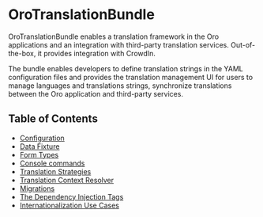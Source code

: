 # OroTranslationBundle

OroTranslationBundle enables a translation framework in the Oro applications and an integration with third-party translation services. Out-of-the-box, it provides integration with CrowdIn.

The bundle enables developers to define translation strings in the YAML configuration files and provides the translation management UI for users to manage languages and translations strings, synchronize translations between the Oro application and third-party services.

## Table of Contents

- [Configuration](./Resources/doc/reference/configuration.md)
- [Data Fixture](./Resources/doc/reference/data_fixtures.md)
- [Form Types](./Resources/doc/reference/form_types.md)
- [Console commands](./Resources/doc/reference/commands.md)
- [Translation Strategies](./Resources/doc/reference/translation_strategies.md)
- [Translation Context Resolver](./Resources/doc/reference/context_resolver.md)
- [Migrations](./Resources/doc/reference/migrations.md)
- [The Dependency Injection Tags](./Resources/doc/reference/dependency_injection_tags.md)
- [Internationalization Use Cases](./Resources/doc/reference/internationalization_use_cases.md)
